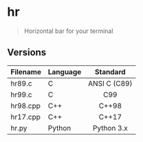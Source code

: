 # hr
> Horizontal bar for your terminal

## Versions

| Filename | Language |  Standard    |
|:---------|:---------|:------------:|
| hr89.c   | C        | ANSI C (C89) |
| hr99.c   | C        | C99          |
| hr98.cpp | C++      | C++98        |
| hr17.cpp | C++      | C++17        |
| hr.py    | Python   | Python 3.x   |
